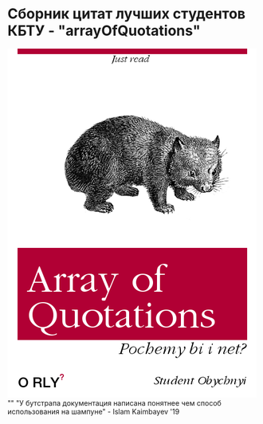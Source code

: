 # Сборник цитат лучших студентов КБТУ - "arrayOfQuotations"
![alt tag](https://github.com/Arkaim/quotations/blob/master/main.png?raw=true)
""
"У бутстрапа документация написана понятнее чем способ использования на шампуне" - Islam Kaimbayev '19
